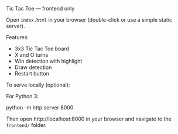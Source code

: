 Tic Tac Toe — frontend only

Open `index.html` in your browser (double-click or use a simple static server).

Features:
- 3x3 Tic Tac Toe board
- X and O turns
- Win detection with highlight
- Draw detection
- Restart button

To serve locally (optional):

For Python 3:

python -m http.server 8000

Then open http://localhost:8000 in your browser and navigate to the `frontend/` folder.
